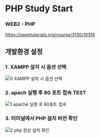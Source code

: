 # PHP Study Start

### WEB2 - PHP
https://opentutorials.org/course/3130/19316

## 개발환경 설정
### 1. XAMPP 설치 시 옵션 선택
![0  XAMPP 설치 시 옵션 선택](https://github.com/Berry-G/STUDY/assets/69233747/4ef3872b-5ccb-4d3e-9a39-32a6faa00c93)
### 2. apach 실행 후 80 포트 접속 TEST
![1  apache 실행 후 80포트 접속](https://github.com/Berry-G/STUDY/assets/69233747/6db23a2a-d4f7-47c3-8c28-bb767989b1b1)
### 3. 터미널에서 PHP 설치 버전 확인
![2  php 정상 설치 확인](https://github.com/Berry-G/STUDY/assets/69233747/5d6fd093-9bee-4029-8c1c-c87982dfecc7)
